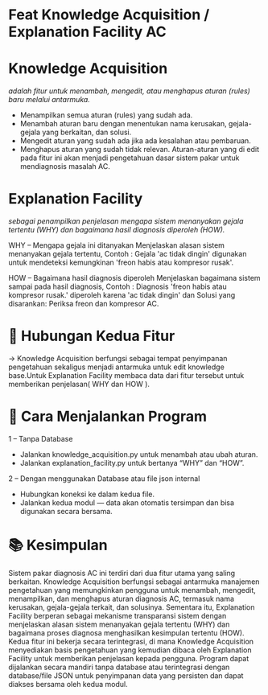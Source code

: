 # Feat Knowledge Acquisition / Explanation Facility AC

# Knowledge Acquisition 
*adalah fitur untuk menambah, mengedit, atau menghapus aturan (rules) baru melalui antarmuka.*

- Menampilkan semua aturan (rules) yang sudah ada.
- Menambah aturan baru dengan menentukan nama kerusakan, gejala-gejala yang berkaitan, dan solusi.
- Mengedit aturan yang sudah ada jika ada kesalahan atau pembaruan.
- Menghapus aturan yang sudah tidak relevan.
Aturan-aturan yang di edit pada fitur ini akan menjadi pengetahuan dasar sistem pakar untuk mendiagnosis masalah AC.

# Explanation Facility 
*sebagai penampilkan penjelasan mengapa sistem menanyakan gejala tertentu (WHY) dan bagaimana hasil diagnosis diperoleh (HOW).*

WHY – Mengapa gejala ini ditanyakan
Menjelaskan alasan sistem menanyakan gejala tertentu,
Contoh : Gejala 'ac tidak dingin' digunakan untuk mendeteksi kemungkinan 'freon habis atau kompresor rusak'.

HOW – Bagaimana hasil diagnosis diperoleh
Menjelaskan bagaimana sistem sampai pada hasil diagnosis,
Contoh : Diagnosis 'freon habis atau kompresor rusak.' diperoleh karena 'ac tidak dingin' dan Solusi yang disarankan: Periksa freon dan kompresor AC.

# 🔗 Hubungan Kedua Fitur
-> Knowledge Acquisition berfungsi sebagai tempat penyimpanan pengetahuan sekaligus menjadi antarmuka untuk edit knowledge base.Untuk Explanation Facility membaca data dari fitur tersebut untuk memberikan penjelasan( WHY dan HOW ). 

# 🚀 Cara Menjalankan Program
1 – Tanpa Database
- Jalankan knowledge_acquisition.py untuk menambah atau ubah aturan.
- Jalankan explanation_facility.py untuk bertanya “WHY” dan “HOW”.

2 – Dengan menggunakan Database atau file json internal
- Hubungkan koneksi ke dalam kedua file.
- Jalankan kedua modul — data akan otomatis tersimpan dan bisa digunakan secara bersama.

# 📚 Kesimpulan
Sistem pakar diagnosis AC ini terdiri dari dua fitur utama yang saling berkaitan. 
Knowledge Acquisition berfungsi sebagai antarmuka manajemen pengetahuan yang memungkinkan pengguna untuk menambah, mengedit, menampilkan, dan menghapus aturan diagnosis AC, termasuk nama kerusakan, gejala-gejala terkait, dan solusinya. Sementara itu, Explanation Facility berperan sebagai mekanisme transparansi sistem dengan menjelaskan alasan sistem menanyakan gejala tertentu (WHY) dan bagaimana proses diagnosa menghasilkan kesimpulan tertentu (HOW). 
Kedua fitur ini bekerja secara terintegrasi, di mana Knowledge Acquisition menyediakan basis pengetahuan yang kemudian dibaca oleh Explanation Facility untuk memberikan penjelasan kepada pengguna. 
Program dapat dijalankan secara mandiri tanpa database atau terintegrasi dengan database/file JSON untuk penyimpanan data yang persisten dan dapat diakses bersama oleh kedua modul.
